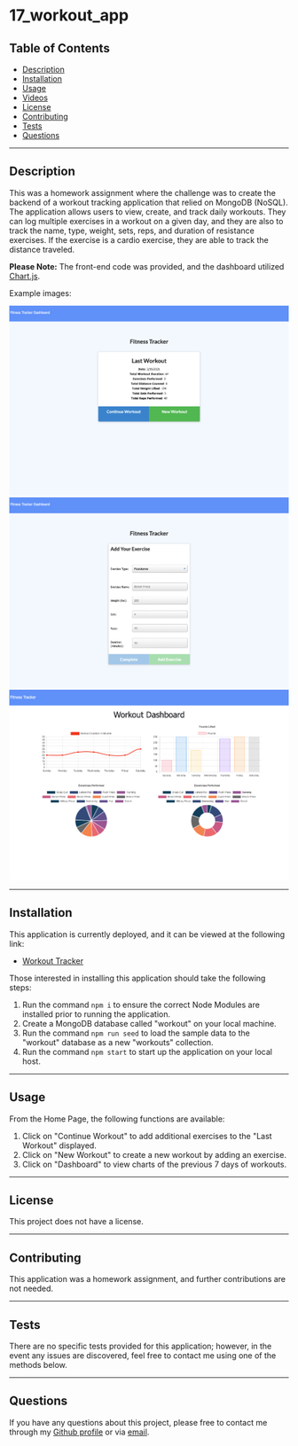 # 17_workout_app

## Table of Contents

* [Description](#description)
* [Installation](#installation)
* [Usage](#usage)
* [Videos](#videos)
* [License](#license)
* [Contributing](#contributing)
* [Tests](#tests)
* [Questions](#questions)

-----

## Description

This was a homework assignment where the challenge was to create the backend of a workout tracking application that relied on MongoDB (NoSQL). The application allows users to view, create, and track daily workouts. They can log multiple exercises in a workout on a given day, and they are also to track the name, type, weight, sets, reps, and duration of resistance exercises. If the exercise is a cardio exercise, they are able to track the distance traveled.

**Please Note:** The front-end code was provided, and the dashboard utilized [Chart.js](https://www.chartjs.org/).

Example images:

![Home Page](./public/img/exercise-home.png)
![Continue or New Page](./public/img/exercise-add-new.png)
![Dashboard Page](./public/img/exercise-dashboard.png)

-----

## Installation

This application is currently deployed, and it can be viewed at the following link:

* [Workout Tracker](https://tmk-exercise-tracker.herokuapp.com/)

Those interested in installing this application should take the following steps:

1. Run the command `npm i` to ensure the correct Node Modules are installed prior to running the application.
2. Create a MongoDB database called "workout" on your local machine.
3. Run the command `npm run seed` to load the sample data to the "workout" database as a new "workouts" collection.
4. Run the command `npm start` to start up the application on your local host.

-----

## Usage

From the Home Page, the following functions are available:

1. Click on "Continue Workout" to add additional exercises to the "Last Workout" displayed.
2. Click on "New Workout" to create a new workout by adding an exercise.
3. Click on "Dashboard" to view charts of the previous 7 days of workouts.

-----

## License

This project does not have a license.

-----

## Contributing

This application was a homework assignment, and further contributions are not needed.

-----

## Tests

There are no specific tests provided for this application; however, in the event any issues are discovered, feel free to contact me using one of the methods below.

-----

## Questions

If you have any questions about this project, please free to contact me through my [Github profile](https://github.com/timothykemp) or via [email](mailto:timothymichaelkemp@gmail.com).
  